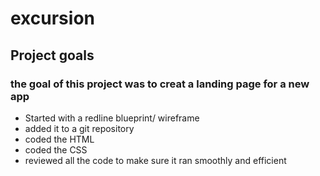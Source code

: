 # excursion
## Project goals
### the goal of this project was to creat a landing page for a new app
* Started with a redline blueprint/ wireframe
* added it to a git repository
* coded the HTML
* coded the CSS
* reviewed all the code to make sure it ran smoothly and efficient
